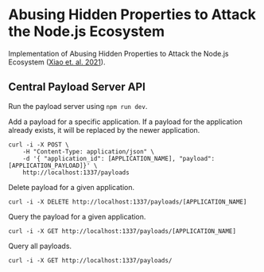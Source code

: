 
# Abusing Hidden Properties to Attack the Node.js Ecosystem

Implementation of Abusing Hidden Properties to Attack the Node.js Ecosystem ([Xiao et. al. 2021](https://www.usenix.org/conference/usenixsecurity21/presentation/xiao)).

## Central Payload Server API

Run the payload server using `npm run dev`.

Add a payload for a specific application. If a payload for the application already exists, it will be replaced by the newer application.

```
curl -i -X POST \                                          
    -H "Content-Type: application/json" \
    -d '{ "application_id": [APPLICATION_NAME], "payload": [APPLICATION_PAYLOAD]}' \
    http://localhost:1337/payloads
```

Delete payload for a given application.

```
curl -i -X DELETE http://localhost:1337/payloads/[APPLICATION_NAME]
```

Query the payload for a given application.

```
curl -i -X GET http://localhost:1337/payloads/[APPLICATION_NAME]
```

Query all payloads.

```
curl -i -X GET http://localhost:1337/payloads/
```



